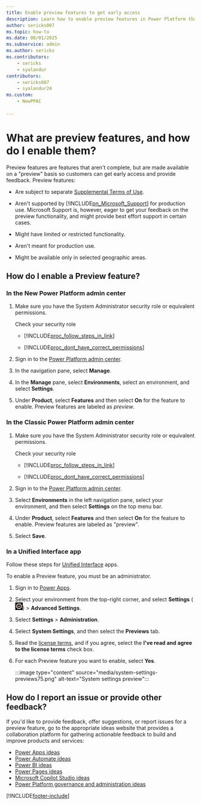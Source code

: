 ```yaml
---
title: Enable preview features to get early access
description: Learn how to enable preview features in Power Platform that have limited functionality to get early access and provide feedback.
author: sericks007
ms.topic: how-to
ms.date: 08/01/2025
ms.subservice: admin
ms.author: sericks
ms.contributors:
    - sericks
    - syalandur
contributors:
    - sericks007
    - syalandur24
ms.custom:
    - NewPPAC    
    
---
```


# What are preview features, and how do I enable them?

Preview features are features that aren't complete, but are made available on a "preview" basis so customers can get early access and provide feedback. Preview features:  
  
- Are subject to separate [Supplemental Terms of Use](https://go.microsoft.com/fwlink/p/?LinkId=511446).  
  
- Aren't supported by [!INCLUDE[pn_Microsoft_Support](../includes/pn-microsoft-support.md)] for production use. Microsoft Support is, however, eager to get your feedback on the preview functionality, and might provide best effort support in certain cases. 
  
- Might have limited or restricted functionality.  
  
- Aren't meant for production use.  
  
- Might be available only in selected geographic areas.  
  
## How do I enable a Preview feature?

### In the New Power Platform admin center

1. Make sure you have the System Administrator security role or equivalent permissions.
  
    Check your security role  
  
   - [!INCLUDE[proc_follow_steps_in_link](../includes/proc-follow-steps-in-link.md)]  
  
   - [!INCLUDE[proc_dont_have_correct_permissions](../includes/proc-dont-have-correct-permissions.md)]  
  
2. Sign in to the [Power Platform admin center](https://admin.powerplatform.microsoft.com/).

3. In the navigation pane, select **Manage**.

4. In the **Manage** pane, select **Environments**, select an environment, and select **Settings**.

5. Under **Product**, select **Features** and then select **On** for the feature to enable. Preview features are labeled as _preview_.

### In the Classic Power Platform admin center

1. Make sure you have the System Administrator security role or equivalent permissions.
  
    Check your security role  
  
   - [!INCLUDE[proc_follow_steps_in_link](../includes/proc-follow-steps-in-link.md)]  
  
   - [!INCLUDE[proc_dont_have_correct_permissions](../includes/proc-dont-have-correct-permissions.md)]  
  
2. Sign in to the [Power Platform admin center](https://admin.powerplatform.microsoft.com/).

3. Select **Environments** in the left navigation pane, select your environment, and then select **Settings** on the top menu bar.

4. Under **Product**, select **Features** and then select **On** for the feature to enable. Preview features are labeled as "preview".

5. Select **Save**.

### In a Unified Interface app

Follow these steps for [Unified Interface](about-unified-interface.md) apps.

To enable a Preview feature, you must be an administrator.  
  
1. Sign in to [Power Apps](https://make.powerapps.com).

2. Select your environment from the top-right corner, and select **Settings** (![Settings.](media/settings-gear-icon.png "Settings")) > **Advanced Settings**.

3. Select **Settings** > **Administration**.
  
4. Select **System Settings**, and then select the **Previews** tab.  
  
5. Read the [license terms](https://go.microsoft.com/fwlink/p/?LinkId=511446), and if you agree, select the **I've read and agree to the license terms** check box.  
  
6. For each Preview feature you want to enable, select **Yes**.  
  
    :::image type="content" source="media/system-settings-previews75.png" alt-text="System settings preview":::

## How do I report an issue or provide other feedback?
 
If you'd like to provide feedback, offer suggestions, or report issues for a preview feature, go to the appropriate ideas website that provides a collaboration platform for gathering actionable feedback to build and improve products and services:

- [Power Apps ideas](https://aka.ms/powerappsidea)
- [Power Automate ideas](https://aka.ms/powerautomateideas)
- [Power BI ideas](https://aka.ms/powerbiideas)
- [Power Pages ideas](https://aka.ms/powerpagesideas)
- [Microsoft Copilot Studio ideas](https://aka.ms/powervirtualagentideas)
- [Power Platform governance and administration ideas](https://experience.dynamics.com/ideas/categories/?forum=1afbfe0a-5439-ea11-a813-000d3a579c35&forumName=Power%20Platform%20Governance%20and%20Administration)

[!INCLUDE[footer-include](../includes/footer-banner.md)]
